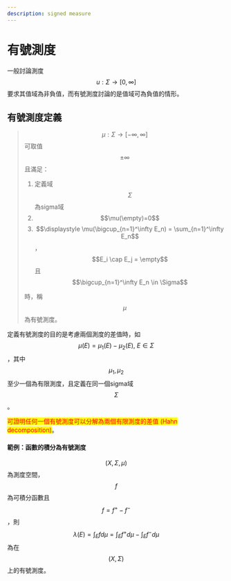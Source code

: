 ```yaml
---
description: signed measure
---
```


# 有號測度

一般討論測度$$u: \Sigma \rightarrow [0, \infty]$$要求其值域為非負值，而有號測度討論的是值域可為負值的情形。

## 有號測度定義

> $$\mu: \Sigma \rightarrow [-\infty, \infty]$$可取值$$\pm\infty$$且滿足：
>
> 1. 定義域$$\Sigma$$為sigma域
> 2. $$\mu(\empty)=0$$
> 3. $$\displaystyle \mu(\bigcup_{n=1}^\infty E_n) = \sum_{n=1}^\infty E_n$$，$$E_i \cap E_j = \empty$$且$$\bigcup_{n=1}^\infty E_n \in \Sigma$$
>
> 時，稱$$\mu$$為有號測度。

定義有號測度的目的是考慮兩個測度的差值時，如$$\mu(E)=\mu_1(E) - \mu_2(E), ~ E \in \Sigma$$，其中$$\mu_1, \mu_2$$至少一個為有限測度，且定義在同一個sigma域$$\Sigma$$。

<mark style="color:red;">可證明任何一個有號測度可以分解為兩個有限測度的差值 (Hahn decomposition)</mark>。

#### 範例：函數的積分為有號測度

$$(X, \Sigma, \mu)$$為測度空間，$$f$$為可積分函數且$$f=f^{+} - f^{-}$$，則$$\lambda(E) = \int_E f d\mu = \int_E f^{+} d \mu - \int_E f^{-}d\mu$$為在$$(X, \Sigma)$$上的有號測度。
